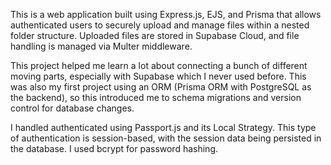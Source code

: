 This is a web application built using Express.js, EJS, and Prisma that allows authenticated users to securely upload and manage files within a nested folder structure. Uploaded files are stored in Supabase Cloud, and file handling is managed via Multer middleware.

This project helped me learn a lot about connecting a bunch of different moving parts, especially with Supabase which I never used before. This was also my first project using an ORM (Prisma ORM with PostgreSQL as the backend), so this introduced me to schema migrations and version control for database changes.

I handled authenticated using Passport.js and its Local Strategy. This type of authentication is session-based, with the session data being persisted in the database. I used bcrypt for password hashing.